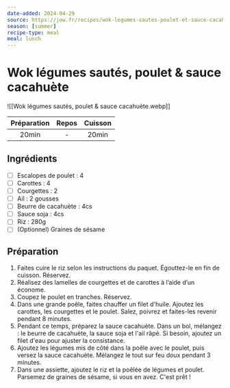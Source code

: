 ```yaml
---
date-added: 2024-04-29
source: https://jow.fr/recipes/wok-legumes-sautes-poulet-et-sauce-cacahuete-8ucq30s6h54y7d4e0kyc
season: [summer]
recipe-type: meal
meal: lunch
---
```


# Wok légumes sautés, poulet & sauce cacahuète

![[Wok légumes sautés, poulet & sauce cacahuète.webp]]

| Préparation | Repos | Cuisson |
|:-----------:|:-----:|:-------:|
|    20min    |   -   |  20min  |

## Ingrédients

- [ ] Escalopes de poulet : 4
- [ ] Carottes : 4
- [ ] Courgettes : 2
- [ ] Ail : 2 gousses
- [ ] Beurre de cacahuète : 4cs
- [ ] Sauce soja : 4cs
- [ ] Riz : 280g
- [ ] (Optionnel) Graines de sésame

## Préparation

1. Faites cuire le riz selon les instructions du paquet. Égouttez-le en fin de cuisson. Réservez.
2. Réalisez des lamelles de courgettes et de carottes à l’aide d’un économe.
3. Coupez le poulet en tranches. Réservez.
4. Dans une grande poêle, faites chauffer un filet d'huile. Ajoutez les carottes, les courgettes et le poulet. Salez, poivrez et faites-les revenir pendant 8 minutes.
5. Pendant ce temps, préparez la sauce cacahuète. Dans un bol, mélangez : le beurre de cacahuète, la sauce soja et l'ail râpé. Si besoin, ajoutez un filet d'eau pour ajuster la consistance.
6. Ajoutez les légumes mis de côté dans la poêle avec le poulet, puis versez la sauce cacahuète. Mélangez le tout sur feu doux pendant 3 minutes.
7. Dans une assiette, ajoutez le riz et la poêlée de légumes et poulet. Parsemez de graines de sésame, si vous en avez. C'est prêt !
